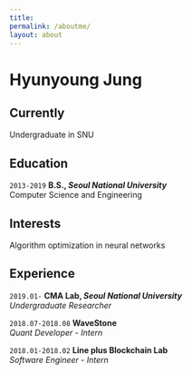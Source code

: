 ```yaml
---
title:
permalink: /aboutme/
layout: about
---
```

# Hyunyoung Jung
<!-- Undergraduate in SNU -->

<!-- <div id="webaddress">
<a href="isaac@applesdofall.org">isaac@applesdofall.org</a>
| <a href="http://en.wikipedia.org/wiki/Isaac_Newton">My wikipedia page</a>
</div> -->


## Currently

Undergraduate in SNU

<!-- ### Specialized in

Laws of motion, gravitation, minting coins, disliking [Robert Hooke](http://en.wikipedia.org/wiki/Robert_Hooke) -->


## Education

<!-- `1654-1660`
__The King's School, Grantham.__

`June 1661 - now`
__Trinity College, Cambridge__

- Sizar

`1667 - death`
__Trinity College, Cambridge__

- Fellow -->
`2013-2019`
__B.S., _Seoul National University___  
Computer Science and Engineering


<!-- ## Awards

`2012`
President, *Royal Society*, London, UK

Associate, *French Academy of Science*, Paris, France -->

## Interests

Algorithm optimization in neural networks


## Experience
`2019.01-`
__CMA Lab, _Seoul National University___  
_Undergraduate Researcher_  

`2018.07-2018.08`
__WaveStone__  
_Quant Developer - Intern_  

`2018.01-2018.02`
__Line plus Blockchain Lab__  
_Software Engineer - Intern_  


<!-- ## Publications -->

<!-- A list is also available [online](http://scholar.google.co.uk/citations?user=LTOTl0YAAAAJ) -->

<!-- ### Journals -->

<!-- `1669`
Newton Sir I, De analysi per æquationes numero terminorum infinitas.

`1669`
Lectiones opticæ.

etc. etc. etc. -->

<!-- ### Patents -->

<!-- `2012`
Infinitesimal calculus for solutions to physics problems, [SMBC](http://www.techdirt.com/articles/20121011/09312820678/if-patents-had-been-around-time-newton.shtml) patent 001
 -->





<!-- ### Footer

Last updated: May 2013 -->
